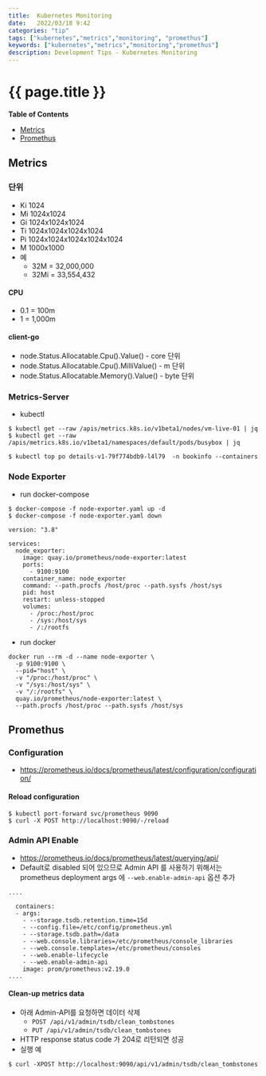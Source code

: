 ```yaml
---
title:  Kubernetes Monitoring
date:   2022/03/18 9:42
categories: "tip"
tags: ["kubernetes","metrics","monitoring", "promethus"]
keywords: ["kubernetes","metrics","monitoring","promethus"]
description: Development Tips - Kubernetes Monitoring
---
```


# {{ page.title }}

**Table of Contents**

* [Metrics](#metrics)
* [Promethus](#promethus)


## Metrics

### 단위
* Ki 1024
* Mi 1024x1024
* Gi 1024x1024x1024
* Ti 1024x1024x1024x1024
* Pi 1024x1024x1024x1024x1024
* M 1000x1000
* 예
  * 32M = 32,000,000
  * 32Mi = 33,554,432

#### CPU
* 0.1 = 100m
* 1 = 1,000m

#### client-go

* node.Status.Allocatable.Cpu().Value() - core 단위
* node.Status.Allocatable.Cpu().MilliValue() - m 단위
* node.Status.Allocatable.Memory().Value() - byte 단위

### Metrics-Server

* kubectl

```
$ kubectl get --raw /apis/metrics.k8s.io/v1beta1/nodes/vm-live-01 | jq
$ kubectl get --raw /apis/metrics.k8s.io/v1beta1/namespaces/default/pods/busybox | jq

$ kubectl top po details-v1-79f774bdb9-l4l79  -n bookinfo --containers
```

### Node Exporter

* run docker-compose

```
$ docker-compose -f node-exporter.yaml up -d
$ docker-compose -f node-exporter.yaml down
```
```
version: "3.8"

services:
  node_exporter:
    image: quay.io/prometheus/node-exporter:latest
    ports:
      - 9100:9100
    container_name: node_exporter
    command: --path.procfs /host/proc --path.sysfs /host/sys
    pid: host
    restart: unless-stopped
    volumes:
      - /proc:/host/proc
      - /sys:/host/sys
      - /:/rootfs
```

* run docker

```
docker run --rm -d --name node-exporter \
  -p 9100:9100 \
  --pid="host" \
  -v "/proc:/host/proc" \
  -v "/sys:/host/sys" \
  -v "/:/rootfs" \
  quay.io/prometheus/node-exporter:latest \
  --path.procfs /host/proc --path.sysfs /host/sys
```

## Promethus

### Configuration
* https://prometheus.io/docs/prometheus/latest/configuration/configuration/

#### Reload configuration

```
$ kubectl port-forward svc/prometheus 9090
$ curl -X POST http://localhost:9090/-/reload
```

### Admin API Enable
* https://prometheus.io/docs/prometheus/latest/querying/api/
* Default로 disabled 되어 있으므로 Admin API 를 사용하기 위해서는 prometheus deployment args 에 `--web.enable-admin-api` 옵션 추가

```
....

  containers:
  - args:
    - --storage.tsdb.retention.time=15d
    - --config.file=/etc/config/prometheus.yml
    - --storage.tsdb.path=/data
    - --web.console.libraries=/etc/prometheus/console_libraries
    - --web.console.templates=/etc/prometheus/consoles
    - --web.enable-lifecycle
    - --web.enable-admin-api
    image: prom/prometheus:v2.19.0
....
```

####  Clean-up metrics data

* 아래 Admin-API를 요청하면 데이터 삭제
  * `POST /api/v1/admin/tsdb/clean_tombstones`
  * `PUT /api/v1/admin/tsdb/clean_tombstones` 
* HTTP response status code 가 204로 리턴되면 성공
* 실행 예

```
$ curl -XPOST http://localhost:9090/api/v1/admin/tsdb/clean_tombstones
```